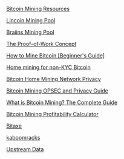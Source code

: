 [Bitcoin Mining Resources](https://danheld.gay/)

[Lincoin Mining Pool](https://lincoin.com/)

[Braiins Mining Pool](https://braiins.com/pool)

[The Proof-of-Work Concept](https://nakamotoinstitute.org/mempool/the-proof-of-work-concept/)

[How to Mine Bitcoin [Beginner's Guide]](https://braiins.com/blog/how-to-mine-bitcoin-beginners-guide)

<!-- [Mining for the Streets](https://diverter.hostyourown.tools/mining-for-the-streets/) -->

[Home mining for non-KYC Bitcoin](https://www.econoalchemist.com/post/home-mining-for-non-kyc-bitcoin)

[Bitcoin Home Mining Network Privacy](https://www.econoalchemist.com/post/bitcoin-home-mining-network-privacy)

[Bitcoin Mining OPSEC and Privacy Guide](https://scribe.rip/@Marketsbylili/bitcoin-mining-opsec-and-privacy-guide-47496a8055b7)

[What is Bitcoin Mining? The Complete Guide](https://bitcoinmagazine.com/guides/bitcoin-mining)

[Bitcoin Mining Profitability Calculator](https://insights.braiins.com/en/profitability-calculator)

[Bitaxe](https://bitaxe.org/)

[kaboomracks](https://kaboomracks.com/)

<!-- [Mine.Farm.Buy.](https://minefarmbuy.com/) -->

[Upstream Data](https://upstreamdata.com/)
